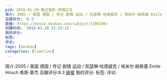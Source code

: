 ```yaml
---
pid: 2018-01-20-看过电影-狗镇之主
简介: 2005 / 美国 德国 / 传记 剧情 运动 / 凯瑟琳·哈德威克 / 埃米尔·赫斯基 Emile Hirsch 希斯·莱杰
豆瓣评分: '8.3'
链接: https://movie.douban.com/subject/1309206/
创建时间: '2018-01-20 23:25:21'
我的评分:
标签:
评论:
tags: [douban]
categories: [timeline]
---
```

简介:2005 / 美国 德国 / 传记 剧情 运动 / 凯瑟琳·哈德威克 / 埃米尔·赫斯基 Emile Hirsch 希斯·莱杰
豆瓣评分:8.3
[链接](https://movie.douban.com/subject/1309206/)
我的评分:
标签:
评论:
